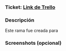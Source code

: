 <!-- Por favor, llene los campos acorde a los cambios realizados -->


### Ticket: [Link de Trello]()

### Descripción

Este rama fue creada para 

### Screenshots (opcional)